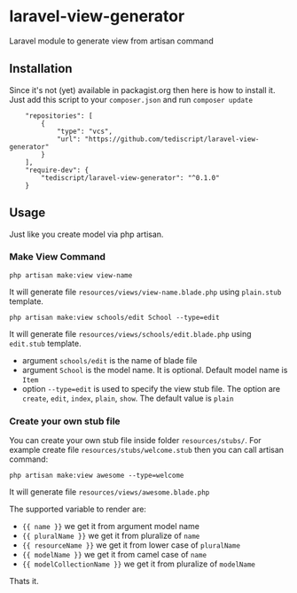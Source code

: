 # laravel-view-generator
Laravel module to generate view from artisan command

## Installation
Since it's not (yet) available in packagist.org then here is how to install it. Just add this script to your `composer.json` and run `composer update`

```
    "repositories": [
        {
            "type": "vcs",
            "url": "https://github.com/tediscript/laravel-view-generator"
        }
    ],
    "require-dev": {
        "tediscript/laravel-view-generator": "^0.1.0"
    }
```

## Usage
Just like you create model via php artisan.

### Make View Command
```
php artisan make:view view-name
```
It will generate file `resources/views/view-name.blade.php` using `plain.stub` template.


```
php artisan make:view schools/edit School --type=edit
```
It will generate file `resources/views/schools/edit.blade.php` using `edit.stub` template.

- argument `schools/edit` is the name of blade file
- argument `School` is the model name. It is optional. Default model name is `Item`
- option `--type=edit` is used to specify the view stub file. The option are `create`, `edit`, `index`, `plain`, `show`. The default value is `plain`

### Create your own stub file
You can create your own stub file inside folder `resources/stubs/`. 
For example create file `resources/stubs/welcome.stub` then you can call artisan command:
```
php artisan make:view awesome --type=welcome
```
It will generate file `resources/views/awesome.blade.php`

The supported variable to render are:
- `{{ name }}` we get it from argument model name
- `{{ pluralName }}` we get it from pluralize of `name`
- `{{ resourceName }}` we get it from lower case of `pluralName`
- `{{ modelName }}` we get it from camel case of `name`
- `{{ modelCollectionName }}` we get it from pluralize of `modelName`

Thats it.
